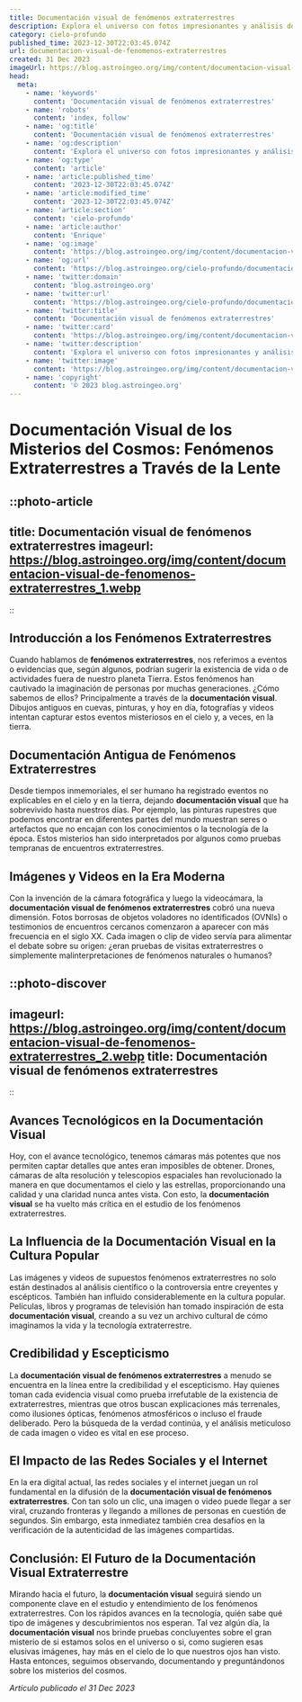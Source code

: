 ```yaml
---
title: Documentación visual de fenómenos extraterrestres
description: Explora el universo con fotos impresionantes y análisis detallados de fenómenos extraterrestres. ¡Descubre el cosmos como nunca antes!
category: cielo-profundo
published_time: 2023-12-30T22:03:45.074Z
url: documentacion-visual-de-fenomenos-extraterrestres
created: 31 Dec 2023
imageUrl: https://blog.astroingeo.org/img/content/documentacion-visual-de-fenomenos-extraterrestres_1.webp
head:
  meta:
    - name: 'keywords'
      content: 'Documentación visual de fenómenos extraterrestres'
    - name: 'robots'
      content: 'index, follow'
    - name: 'og:title'
      content: 'Documentación visual de fenómenos extraterrestres'
    - name: 'og:description'
      content: 'Explora el universo con fotos impresionantes y análisis detallados de fenómenos extraterrestres. ¡Descubre el cosmos como nunca antes!'
    - name: 'og:type'
      content: 'article'
    - name: 'article:published_time'
      content: '2023-12-30T22:03:45.074Z'
    - name: 'article:modified_time'
      content: '2023-12-30T22:03:45.074Z'
    - name: 'article:section'
      content: 'cielo-profundo'
    - name: 'article:author'
      content: 'Enrique'
    - name: 'og:image'
      content: 'https://blog.astroingeo.org/img/content/documentacion-visual-de-fenomenos-extraterrestres_1.webp'
    - name: 'og:url'
      content: 'https://blog.astroingeo.org/cielo-profundo/documentacion-visual-de-fenomenos-extraterrestres'
    - name: 'twitter:domain'
      content: 'blog.astroingeo.org'
    - name: 'twitter:url'
      content: 'https://blog.astroingeo.org/cielo-profundo/documentacion-visual-de-fenomenos-extraterrestres'
    - name: 'twitter:title'
      content: 'Documentación visual de fenómenos extraterrestres'
    - name: 'twitter:card'
      content: 'https://blog.astroingeo.org/img/content/documentacion-visual-de-fenomenos-extraterrestres_1.webp'
    - name: 'twitter:description'
      content: 'Explora el universo con fotos impresionantes y análisis detallados de fenómenos extraterrestres. ¡Descubre el cosmos como nunca antes!'
    - name: 'twitter:image'
      content: 'https://blog.astroingeo.org/img/content/documentacion-visual-de-fenomenos-extraterrestres_1.webp'
    - name: 'copyright'
      content: '© 2023 blog.astroingeo.org'
---
```

# Documentación Visual de los Misterios del Cosmos: Fenómenos Extraterrestres a Través de la Lente

::photo-article
---
title: Documentación visual de fenómenos extraterrestres
imageurl: https://blog.astroingeo.org/img/content/documentacion-visual-de-fenomenos-extraterrestres_1.webp
---
::

## Introducción a los Fenómenos Extraterrestres
Cuando hablamos de **fenómenos extraterrestres**, nos referimos a eventos o evidencias que, según algunos, podrían sugerir la existencia de vida o de actividades fuera de nuestro planeta Tierra. Estos fenómenos han cautivado la imaginación de personas por muchas generaciones. ¿Cómo sabemos de ellos? Principalmente a través de la **documentación visual**. Dibujos antiguos en cuevas, pinturas, y hoy en día, fotografías y videos intentan capturar estos eventos misteriosos en el cielo y, a veces, en la tierra.

## Documentación Antigua de Fenómenos Extraterrestres 
Desde tiempos inmemoriales, el ser humano ha registrado eventos no explicables en el cielo y en la tierra, dejando **documentación visual** que ha sobrevivido hasta nuestros días. Por ejemplo, las pinturas rupestres que podemos encontrar en diferentes partes del mundo muestran seres o artefactos que no encajan con los conocimientos o la tecnología de la época. Estos misterios han sido interpretados por algunos como pruebas tempranas de encuentros extraterrestres.

## Imágenes y Videos en la Era Moderna
Con la invención de la cámara fotográfica y luego la videocámara, la **documentación visual de fenómenos extraterrestres** cobró una nueva dimensión. Fotos borrosas de objetos voladores no identificados (OVNIs) o testimonios de encuentros cercanos comenzaron a aparecer con más frecuencia en el siglo XX. Cada imagen o clip de video servía para alimentar el debate sobre su origen: ¿eran pruebas de visitas extraterrestres o simplemente malinterpretaciones de fenómenos naturales o humanos?


::photo-discover
---
imageurl: https://blog.astroingeo.org/img/content/documentacion-visual-de-fenomenos-extraterrestres_2.webp
title: Documentación visual de fenómenos extraterrestres
---
::

## Avances Tecnológicos en la Documentación Visual
Hoy, con el avance tecnológico, tenemos cámaras más potentes que nos permiten captar detalles que antes eran imposibles de obtener. Drones, cámaras de alta resolución y telescopios espaciales han revolucionado la manera en que documentamos el cielo y las estrellas, proporcionando una calidad y una claridad nunca antes vista. Con esto, la **documentación visual** se ha vuelto más crítica en el estudio de los fenómenos extraterrestres.

## La Influencia de la Documentación Visual en la Cultura Popular
Las imágenes y videos de supuestos fenómenos extraterrestres no solo están destinados al análisis científico o la controversia entre creyentes y escépticos. También han influido considerablemente en la cultura popular. Películas, libros y programas de televisión han tomado inspiración de esta **documentación visual**, creando a su vez un archivo cultural de cómo imaginamos la vida y la tecnología extraterrestre.

## Credibilidad y Escepticismo
La **documentación visual de fenómenos extraterrestres** a menudo se encuentra en la línea entre la credibilidad y el escepticismo. Hay quienes toman cada evidencia visual como prueba irrefutable de la existencia de extraterrestres, mientras que otros buscan explicaciones más terrenales, como ilusiones ópticas, fenómenos atmosféricos o incluso el fraude deliberado. Pero la búsqueda de la verdad continúa, y el análisis meticuloso de cada imagen o video es vital en ese proceso.

## El Impacto de las Redes Sociales y el Internet
En la era digital actual, las redes sociales y el internet juegan un rol fundamental en la difusión de la **documentación visual de fenómenos extraterrestres**. Con tan solo un clic, una imagen o video puede llegar a ser viral, cruzando fronteras y llegando a millones de personas en cuestión de segundos. Sin embargo, esta inmediatez también crea desafíos en la verificación de la autenticidad de las imágenes compartidas.

## Conclusión: El Futuro de la Documentación Visual Extraterrestre
Mirando hacia el futuro, la **documentación visual** seguirá siendo un componente clave en el estudio y entendimiento de los fenómenos extraterrestres. Con los rápidos avances en la tecnología, quién sabe qué tipo de imágenes y descubrimientos nos esperan. Tal vez algún día, la **documentación visual** nos brinde pruebas concluyentes sobre el gran misterio de si estamos solos en el universo o si, como sugieren esas elusivas imágenes, hay más en el cielo de lo que nuestros ojos han visto. Hasta entonces, seguimos observando, documentando y preguntándonos sobre los misterios del cosmos.

_Artículo publicado el 31 Dec 2023_